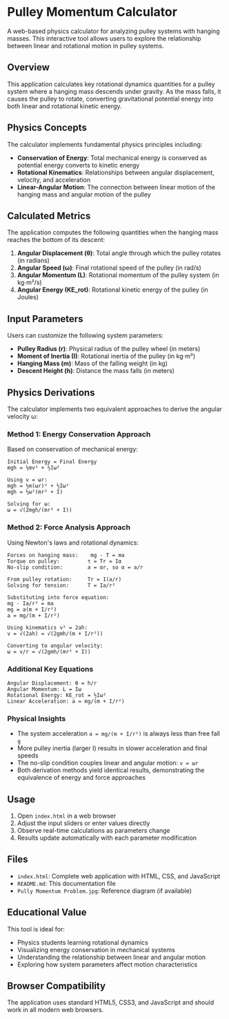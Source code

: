 # Pulley Momentum Calculator

A web-based physics calculator for analyzing pulley systems with hanging masses. This interactive tool allows users to explore the relationship between linear and rotational motion in pulley systems.

## Overview

This application calculates key rotational dynamics quantities for a pulley system where a hanging mass descends under gravity. As the mass falls, it causes the pulley to rotate, converting gravitational potential energy into both linear and rotational kinetic energy.

## Physics Concepts

The calculator implements fundamental physics principles including:

- **Conservation of Energy**: Total mechanical energy is conserved as potential energy converts to kinetic energy
- **Rotational Kinematics**: Relationships between angular displacement, velocity, and acceleration
- **Linear-Angular Motion**: The connection between linear motion of the hanging mass and angular motion of the pulley

## Calculated Metrics

The application computes the following quantities when the hanging mass reaches the bottom of its descent:

1. **Angular Displacement (θ)**: Total angle through which the pulley rotates (in radians)
2. **Angular Speed (ω)**: Final rotational speed of the pulley (in rad/s)
3. **Angular Momentum (L)**: Rotational momentum of the pulley system (in kg⋅m²/s)
4. **Angular Energy (KE_rot)**: Rotational kinetic energy of the pulley (in Joules)

## Input Parameters

Users can customize the following system parameters:

- **Pulley Radius (r)**: Physical radius of the pulley wheel (in meters)
- **Moment of Inertia (I)**: Rotational inertia of the pulley (in kg⋅m²)
- **Hanging Mass (m)**: Mass of the falling weight (in kg)
- **Descent Height (h)**: Distance the mass falls (in meters)

## Physics Derivations

The calculator implements two equivalent approaches to derive the angular velocity ω:

### Method 1: Energy Conservation Approach

Based on conservation of mechanical energy:

```
Initial Energy = Final Energy
mgh = ½mv² + ½Iω²

Using v = ωr:
mgh = ½m(ωr)² + ½Iω²
mgh = ½ω²(mr² + I)

Solving for ω:
ω = √(2mgh/(mr² + I))
```

### Method 2: Force Analysis Approach

Using Newton's laws and rotational dynamics:

```
Forces on hanging mass:    mg - T = ma
Torque on pulley:         τ = Tr = Iα
No-slip condition:        a = αr, so α = a/r

From pulley rotation:     Tr = I(a/r)
Solving for tension:      T = Ia/r²

Substituting into force equation:
mg - Ia/r² = ma
mg = a(m + I/r²)
a = mg/(m + I/r²)

Using kinematics v² = 2ah:
v = √(2ah) = √(2gmh/(m + I/r²))

Converting to angular velocity:
ω = v/r = √(2gmh/(mr² + I))
```

### Additional Key Equations

```
Angular Displacement: θ = h/r
Angular Momentum: L = Iω
Rotational Energy: KE_rot = ½Iω²
Linear Acceleration: a = mg/(m + I/r²)
```

### Physical Insights

- The system acceleration `a = mg/(m + I/r²)` is always less than free fall `g`
- More pulley inertia (larger I) results in slower acceleration and final speeds
- The no-slip condition couples linear and angular motion: `v = ωr`
- Both derivation methods yield identical results, demonstrating the equivalence of energy and force approaches

## Usage

1. Open `index.html` in a web browser
2. Adjust the input sliders or enter values directly
3. Observe real-time calculations as parameters change
4. Results update automatically with each parameter modification

## Files

- `index.html`: Complete web application with HTML, CSS, and JavaScript
- `README.md`: This documentation file
- `Pully Momentum Problem.jpg`: Reference diagram (if available)

## Educational Value

This tool is ideal for:
- Physics students learning rotational dynamics
- Visualizing energy conservation in mechanical systems
- Understanding the relationship between linear and angular motion
- Exploring how system parameters affect motion characteristics

## Browser Compatibility

The application uses standard HTML5, CSS3, and JavaScript and should work in all modern web browsers. 